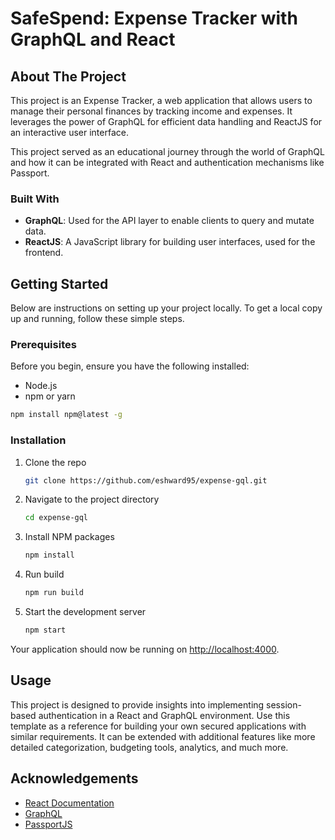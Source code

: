 # SafeSpend: Expense Tracker with GraphQL and React

## About The Project

This project is an Expense Tracker, a web application that allows users to manage their personal finances by tracking income and expenses. It leverages the power of GraphQL for efficient data handling and ReactJS for an interactive user interface.

This project served as an educational journey through the world of GraphQL and how it can be integrated with React and authentication mechanisms like Passport.

### Built With
- **GraphQL**: Used for the API layer to enable clients to query and mutate data.
- **ReactJS**: A JavaScript library for building user interfaces, used for the frontend.

## Getting Started

Below are instructions on setting up your project locally. To get a local copy up and running, follow these simple steps.

### Prerequisites

Before you begin, ensure you have the following installed:
- Node.js
- npm or yarn

```sh
npm install npm@latest -g
```

### Installation

1. Clone the repo
   ```sh
   git clone https://github.com/eshward95/expense-gql.git
   ```
2. Navigate to the project directory
   ```sh
   cd expense-gql
   ```
3. Install NPM packages
   ```sh
   npm install
   ```
4. Run build
   ```sh
   npm run build
   ```
5. Start the development server
   ```sh
   npm start
   ```

Your application should now be running on [http://localhost:4000](http://localhost:4000).

## Usage

This project is designed to provide insights into implementing session-based authentication in a React and GraphQL environment. Use this template as a reference for building your own secured applications with similar requirements.
It can be extended with additional features like more detailed categorization, budgeting tools, analytics, and much more.


## Acknowledgements

- [React Documentation](https://reactjs.org/docs/getting-started.html)
- [GraphQL](https://graphql.org/)
- [PassportJS](https://www.passportjs.org/docs/)
